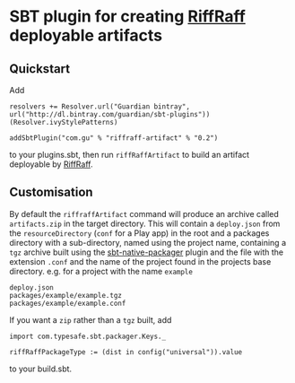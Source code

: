 SBT plugin for creating [RiffRaff](https://github.com/guardian/deploy) deployable artifacts
===========================================================================================

Quickstart
----------

Add
```
resolvers += Resolver.url("Guardian bintray", url("http://dl.bintray.com/guardian/sbt-plugins"))(Resolver.ivyStylePatterns)

addSbtPlugin("com.gu" % "riffraff-artifact" % "0.2")
```
to your plugins.sbt, then run `riffRaffArtifact` to build an artifact deployable by
[RiffRaff](https://github.com/guardian/deploy).

Customisation
-------------

By default the `riffraffArtifact` command will produce an archive called `artifacts.zip` in the target directory. This
will contain a `deploy.json` from the `resourceDirectory` (`conf` for a Play app) in the root and a packages directory
with a sub-directory, named using the project name, containing a `tgz` archive built using the 
[sbt-native-packager](https://github.com/sbt/sbt-native-packager) plugin and the file with the extension `.conf` and 
the name of the project found in the projects base directory. e.g. for a project with the name `example`

```
deploy.json
packages/example/example.tgz
packages/example/example.conf
```

If you want a `zip` rather than a `tgz` built, add
```
import com.typesafe.sbt.packager.Keys._

riffRaffPackageType := (dist in config("universal")).value
```
to your build.sbt.
